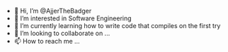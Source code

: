 - 👋 Hi, I’m @AjjerTheBadger
- 👀 I’m interested in Software Engineering
- 🌱 I’m currently learning how to write code that compiles on the first try
- 💞️ I’m looking to collaborate on ...
- 📫 How to reach me ...

<!---
AjmalBari/AjmalBari is a ✨ special ✨ repository because its `README.md` (this file) appears on your GitHub profile.
You can click the Preview link to take a look at your changes.
--->
